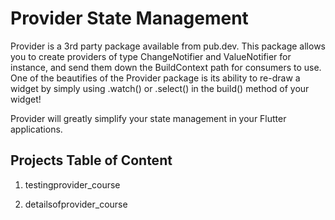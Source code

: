 # Provider State Management

Provider is a 3rd party package available from pub.dev. This package allows you to create providers of type ChangeNotifier and ValueNotifier for instance, and send them down the BuildContext path for consumers to use. One of the beautifies of the Provider package is its ability to re-draw a widget by simply using .watch() or .select() in the build() method of your widget!

Provider will greatly simplify your state management in your Flutter applications.

## Projects Table of Content

1. testingprovider_course

1. detailsofprovider_course
